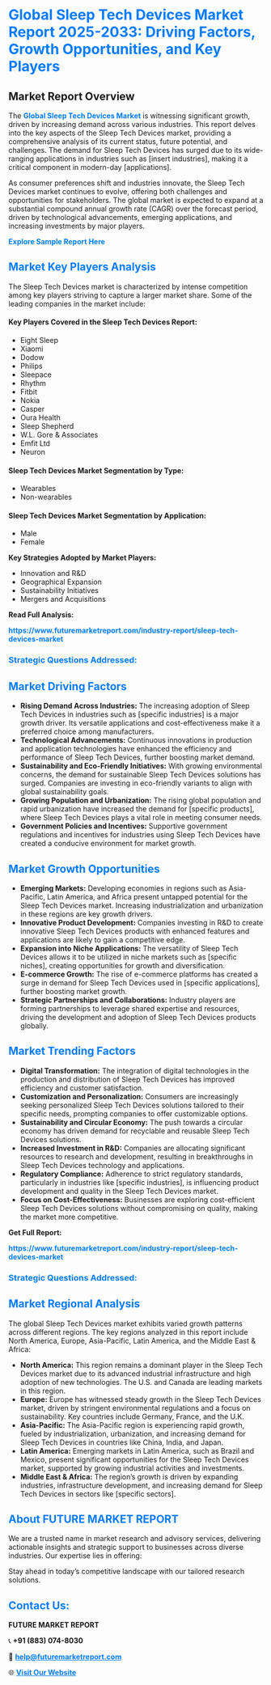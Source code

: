 <h1 style="color: #007BFF;">Global Sleep Tech Devices Market Report 2025-2033: Driving Factors, Growth Opportunities, and Key Players</h1>

<section id="overview">
<h2>Market Report Overview</h2>
<p>The <a href="https://www.futuremarketreport.com/industry-report/sleep-tech-devices-market" style="color: #007BFF; text-decoration: none;"><strong>Global Sleep Tech Devices Market</strong></a> is witnessing significant growth, driven by increasing demand across various industries. This report delves into the key aspects of the Sleep Tech Devices market, providing a comprehensive analysis of its current status, future potential, and challenges. The demand for Sleep Tech Devices has surged due to its wide-ranging applications in industries such as [insert industries], making it a critical component in modern-day [applications].</p>
<p>As consumer preferences shift and industries innovate, the Sleep Tech Devices market continues to evolve, offering both challenges and opportunities for stakeholders. The global market is expected to expand at a substantial compound annual growth rate (CAGR) over the forecast period, driven by technological advancements, emerging applications, and increasing investments by major players.</p>
</section>

<section id="overview">
<p><a href="https://www.futuremarketreport.com/request-sample/reportId=81373" style="color: #007BFF; text-decoration: none;"><strong>Explore Sample Report Here</strong></a></p>
</section>

<section id="key-players">
<h2 style="color: #007BFF;">Market Key Players Analysis</h2>
<p>The Sleep Tech Devices market is characterized by intense competition among key players striving to capture a larger market share. Some of the leading companies in the market include:</p>
<h4>Key Players Covered in the Sleep Tech Devices Report:</h4>
<ul><li>Eight Sleep</li><li>Xiaomi</li><li>Dodow</li><li>Philips</li><li>Sleepace</li><li>Rhythm</li><li>Fitbit</li><li>Nokia</li><li>Casper</li><li>Oura Health</li><li>Sleep Shepherd</li><li>W.L. Gore &amp; Associates</li><li>Emfit Ltd</li><li>Neuron</li></ul>
<h4>Sleep Tech Devices Market Segmentation by Type:</h4>
<ul><li>Wearables</li><li>Non-wearables</li></ul>

<h4>Sleep Tech Devices Market Segmentation by Application:</h4>
<ul><li>Male</li><li>Female</li></ul>
<p><strong>Key Strategies Adopted by Market Players:</strong></p>
<ul>
<li>Innovation and R&D</li>
<li>Geographical Expansion</li>
<li>Sustainability Initiatives</li>
<li>Mergers and Acquisitions</li>
</ul>
</section>

<section>
<p><strong>Read Full Analysis: </strong></p><a href="https://www.futuremarketreport.com/industry-report/sleep-tech-devices-market" style="color: #007BFF; text-decoration: none;"><strong>https://www.futuremarketreport.com/industry-report/sleep-tech-devices-market</strong></a>
<h3 style="color: #007BFF;">Strategic Questions Addressed:</h3>
</section>

<section id="driving-factors">
<h2 style="color: #007BFF;">Market Driving Factors</h2>
<ul>
<li><strong>Rising Demand Across Industries:</strong> The increasing adoption of Sleep Tech Devices in industries such as [specific industries] is a major growth driver. Its versatile applications and cost-effectiveness make it a preferred choice among manufacturers.</li>
<li><strong>Technological Advancements:</strong> Continuous innovations in production and application technologies have enhanced the efficiency and performance of Sleep Tech Devices, further boosting market demand.</li>
<li><strong>Sustainability and Eco-Friendly Initiatives:</strong> With growing environmental concerns, the demand for sustainable Sleep Tech Devices solutions has surged. Companies are investing in eco-friendly variants to align with global sustainability goals.</li>
<li><strong>Growing Population and Urbanization:</strong> The rising global population and rapid urbanization have increased the demand for [specific products], where Sleep Tech Devices plays a vital role in meeting consumer needs.</li>
<li><strong>Government Policies and Incentives:</strong> Supportive government regulations and incentives for industries using Sleep Tech Devices have created a conducive environment for market growth.</li>
</ul>
</section>

<section id="growth-opportunities">
<h2 style="color: #007BFF;">Market Growth Opportunities</h2>
<ul>
<li><strong>Emerging Markets:</strong> Developing economies in regions such as Asia-Pacific, Latin America, and Africa present untapped potential for the Sleep Tech Devices market. Increasing industrialization and urbanization in these regions are key growth drivers.</li>
<li><strong>Innovative Product Development:</strong> Companies investing in R&D to create innovative Sleep Tech Devices products with enhanced features and applications are likely to gain a competitive edge.</li>
<li><strong>Expansion into Niche Applications:</strong> The versatility of Sleep Tech Devices allows it to be utilized in niche markets such as [specific niches], creating opportunities for growth and diversification.</li>
<li><strong>E-commerce Growth:</strong> The rise of e-commerce platforms has created a surge in demand for Sleep Tech Devices used in [specific applications], further boosting market growth.</li>
<li><strong>Strategic Partnerships and Collaborations:</strong> Industry players are forming partnerships to leverage shared expertise and resources, driving the development and adoption of Sleep Tech Devices products globally.</li>
</ul>
</section>

<section id="trending-factors">
<h2 style="color: #007BFF;">Market Trending Factors</h2>
<ul>
<li><strong>Digital Transformation:</strong> The integration of digital technologies in the production and distribution of Sleep Tech Devices has improved efficiency and customer satisfaction.</li>
<li><strong>Customization and Personalization:</strong> Consumers are increasingly seeking personalized Sleep Tech Devices solutions tailored to their specific needs, prompting companies to offer customizable options.</li>
<li><strong>Sustainability and Circular Economy:</strong> The push towards a circular economy has driven demand for recyclable and reusable Sleep Tech Devices solutions.</li>
<li><strong>Increased Investment in R&D:</strong> Companies are allocating significant resources to research and development, resulting in breakthroughs in Sleep Tech Devices technology and applications.</li>
<li><strong>Regulatory Compliance:</strong> Adherence to strict regulatory standards, particularly in industries like [specific industries], is influencing product development and quality in the Sleep Tech Devices market.</li>
<li><strong>Focus on Cost-Effectiveness:</strong> Businesses are exploring cost-efficient Sleep Tech Devices solutions without compromising on quality, making the market more competitive.</li>
</ul>
</section>

<section>
<p><strong>Get Full Report: </strong></p><a href="https://www.futuremarketreport.com/industry-report/sleep-tech-devices-market" style="color: #007BFF; text-decoration: none;"><strong>https://www.futuremarketreport.com/industry-report/sleep-tech-devices-market</strong></a>
<h3 style="color: #007BFF;">Strategic Questions Addressed:</h3>
</section>


<section id="regional-analysis">
<h2 style="color: #007BFF;">Market Regional Analysis</h2>
<p>The global Sleep Tech Devices market exhibits varied growth patterns across different regions. The key regions analyzed in this report include North America, Europe, Asia-Pacific, Latin America, and the Middle East & Africa:</p>
<ul>
<li><strong>North America:</strong> This region remains a dominant player in the Sleep Tech Devices market due to its advanced industrial infrastructure and high adoption of new technologies. The U.S. and Canada are leading markets in this region.</li>
<li><strong>Europe:</strong> Europe has witnessed steady growth in the Sleep Tech Devices market, driven by stringent environmental regulations and a focus on sustainability. Key countries include Germany, France, and the U.K.</li>
<li><strong>Asia-Pacific:</strong> The Asia-Pacific region is experiencing rapid growth, fueled by industrialization, urbanization, and increasing demand for Sleep Tech Devices in countries like China, India, and Japan.</li>
<li><strong>Latin America:</strong> Emerging markets in Latin America, such as Brazil and Mexico, present significant opportunities for the Sleep Tech Devices market, supported by growing industrial activities and investments.</li>
<li><strong>Middle East & Africa:</strong> The region’s growth is driven by expanding industries, infrastructure development, and increasing demand for Sleep Tech Devices in sectors like [specific sectors].</li>
</ul>
</section>

<footer>
<h2 style="color: #007BFF;">About FUTURE MARKET REPORT</h2>
<p>We are a trusted name in market research and advisory services, delivering actionable insights and strategic support to businesses across diverse industries. Our expertise lies in offering:</p>

<p>Stay ahead in today’s competitive landscape with our tailored research solutions.</p>

<h2 style="color: #007BFF;">Contact Us:</h2>
<p><strong>FUTURE MARKET REPORT</strong></p>
<p>📞 <strong>+91 (883) 074-8030</strong></p>
<p>📧 <strong><a href="mailto:help@futuremarketreport.com" style="color: #007BFF;">help@futuremarketreport.com</a></strong></p>
<p>🌐 <strong><a href="https://www.futuremarketreport.com/" style="color: #007BFF;">Visit Our Website</a></strong></p>
</footer>